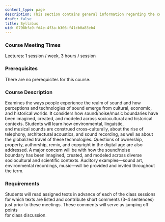 ```yaml
---
content_type: page
description: This section contains general information regarding the course.
draft: false
title: Syllabus
uid: 0798bfa9-fd4e-4f3a-b306-f41cb0a83eb4
---
```

### Course Meeting Times

Lectures: 1 session / week, 3 hours / session

### Prerequisites

There are no prerequisites for this course.

### Course Description

Examines the ways people experience the realm of sound and how perceptions and technologies of sound emerge from cultural, economic, and historical worlds. It considers how sound/noise/music boundaries have been imagined, created, and modeled across sociocultural and historical contexts. Students will learn how environmental, linguistic,  
and musical sounds are construed cross-culturally, about the rise of telephony, architectural acoustics, and sound recording, as well as about the globalized travel of these technologies. Questions of ownership, property, authorship, remix, and copyright in the digital age are also addressed. A major concern will be with how the sound/noise  
boundary has been imagined, created, and modeled across diverse sociocultural and scientific contexts. Auditory examples—sound art, environmental recordings, music—will be provided and invited throughout the term.

### Requirements

Students will read assigned texts in advance of each of the class sessions for which texts are listed and contribute short comments (3–4 sentences) just prior to these meetings. These comments will serve as jumping off points  
for class discussion.